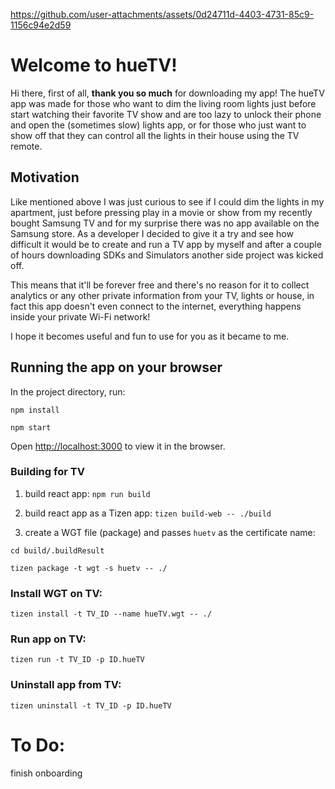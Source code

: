 https://github.com/user-attachments/assets/0d24711d-4403-4731-85c9-1156c94e2d59

# Welcome to hueTV!

Hi there, first of all, **thank you so much** for downloading my app!
The hueTV app was made for those who want to dim the living room lights just before start watching their favorite TV show and are too lazy to unlock their phone and open the (sometimes slow) lights app, or for those who just want to show off that they can control all the lights in their house using the TV remote.

## Motivation

Like mentioned above I was just curious to see if I could dim the lights in my apartment, just before pressing play in a movie or show from my recently bought Samsung TV and for my surprise there was no app available on the Samsung store. As a developer I decided to give it a try and see how difficult it would be to create and run a TV app by myself and after a couple of hours downloading SDKs and Simulators another side project was kicked off.

This means that it'll be forever free and there's no reason for it to collect analytics or any other private information from your TV, lights or house, in fact this app doesn't even connect to the internet, everything happens inside your private Wi-Fi network!

I hope it becomes useful and fun to use for you as it became to me.

## Running the app on your browser

In the project directory, run:

`npm install`

`npm start`

Open [http://localhost:3000](http://localhost:3000) to view it in the browser.

### Building for TV

1. build react app: `npm run build`

2. build react app as a Tizen app: `tizen build-web -- ./build`

3. create a WGT file (package) and passes `huetv` as the certificate name:

`cd build/.buildResult`

`tizen package -t wgt -s huetv -- ./`

### Install WGT on TV:

`tizen install -t TV_ID --name hueTV.wgt -- ./`

### Run app on TV:

`tizen run -t TV_ID -p ID.hueTV`

### Uninstall app from TV:

`tizen uninstall -t TV_ID -p ID.hueTV`

# To Do:

finish onboarding
